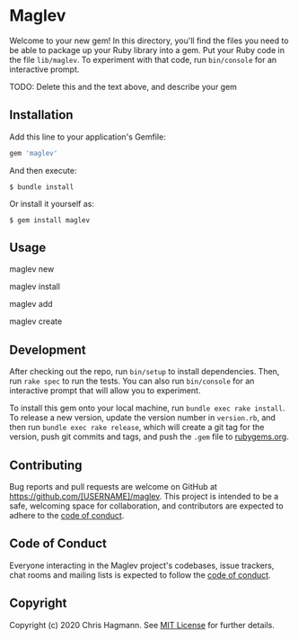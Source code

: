 # Maglev

Welcome to your new gem! In this directory, you'll find the files you need to be able to package up your Ruby library into a gem. Put your Ruby code in the file `lib/maglev`. To experiment with that code, run `bin/console` for an interactive prompt.

TODO: Delete this and the text above, and describe your gem

## Installation

Add this line to your application's Gemfile:

```ruby
gem 'maglev'
```

And then execute:

    $ bundle install

Or install it yourself as:

    $ gem install maglev

## Usage

maglev new

maglev install

maglev add

maglev create

## Development

After checking out the repo, run `bin/setup` to install dependencies. Then, run `rake spec` to run the tests. You can also run `bin/console` for an interactive prompt that will allow you to experiment.

To install this gem onto your local machine, run `bundle exec rake install`. To release a new version, update the version number in `version.rb`, and then run `bundle exec rake release`, which will create a git tag for the version, push git commits and tags, and push the `.gem` file to [rubygems.org](https://rubygems.org).

## Contributing

Bug reports and pull requests are welcome on GitHub at https://github.com/[USERNAME]/maglev. This project is intended to be a safe, welcoming space for collaboration, and contributors are expected to adhere to the [code of conduct](https://github.com/[USERNAME]/maglev/blob/master/CODE_OF_CONDUCT.md).


## Code of Conduct

Everyone interacting in the Maglev project's codebases, issue trackers, chat rooms and mailing lists is expected to follow the [code of conduct](https://github.com/[USERNAME]/maglev/blob/master/CODE_OF_CONDUCT.md).

## Copyright

Copyright (c) 2020 Chris Hagmann. See [MIT License](LICENSE.txt) for further details.
